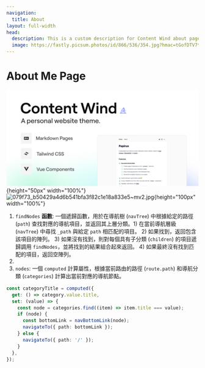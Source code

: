 ```yaml
---
navigation:
  title: About
layout: full-width
head:
  description: This is a custom description for Content Wind about page.
  image: https://fastly.picsum.photos/id/866/536/354.jpg?hmac=tGofDTV7tl2rprappPzKFiZ9vDh5MKj39oa2D--gqhA
---
```


# About Me Page

![bg.jpg](/cover.jpg){height="50px" width="100%"}![079f73\_b50429a4d6b541bfa3f82c1e18a833e5\~mv2.jpg](/079f73_b50429a4d6b541bfa3f82c1e18a833e5~mv2.jpg){height="100px" width="100%"}

1. `findNodes` **函數**: 一個遞歸函數，用於在導航樹 (`navTree`) 中根據給定的路徑 (`path`) 查找對應的導航項目，並返回其上層分類。1) 在當前導航層級 (`navTree`) 中尋找 `_path` 與給定 `path` 相匹配的項目。
   2\) 如果找到，返回包含該項目的陣列。
   3\) 如果沒有找到，則對每個具有子分類 (`children`) 的項目遞歸調用 `findNodes`，並將找到的結果組合起來返回。
   4\) 如果最終沒有找到匹配的項目，返回空陣列。
2.
3. `nodes`: 一個 `computed` 計算屬性，根據當前路由的路徑 (`route.path`) 和導航分類 (`categories`) 計算出當前對應的導航節點。

```ts
const categoryTitle = computed({
  get: () => category.value.title,
  set: (value) => {
    const node = categories.find((item) => item.title === value);
    if (node) {
      const bottomLink = navBottomLink(node);
      navigateTo({ path: bottomLink });
    } else {
      navigateTo({ path: '/' });
    }
  },
});
```
